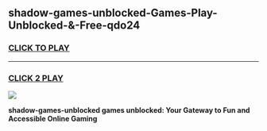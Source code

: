 
## shadow-games-unblocked-Games-Play-Unblocked-&-Free-qdo24
<h3>
<a href="https://premium76.site?title=shadow-games-unblocked&ref=24A">CLICK TO PLAY</a></h3>
<hr>

<h3>
<a href="https://premium76.site?title=shadow-games-unblocked&ref=24A">CLICK 2 PLAY</a>
  
</h3>

<a href="https://premium76.site?title=shadow-games-unblocked&ref=24A"><img src="https://clearcache.store/games.png"></a>


**shadow-games-unblocked games unblocked: Your Gateway to Fun and Accessible Online Gaming**
